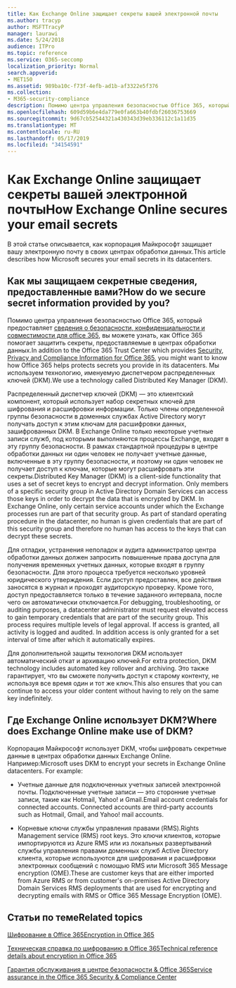 ```yaml
---
title: Как Exchange Online защищает секреты вашей электронной почты
ms.author: tracyp
author: MSFTTracyP
manager: laurawi
ms.date: 5/24/2018
audience: ITPro
ms.topic: reference
ms.service: O365-seccomp
localization_priority: Normal
search.appverid:
- MET150
ms.assetid: 989ba10c-f73f-4efb-ad1b-af3322e5f376
ms.collection:
- M365-security-compliance
description: Помимо центра управления безопасностью Office 365, который предоставляет сведения о безопасности, конфиденциальности и совместимости для Office 365, вы можете узнать, как Office 365 помогает защитить секреты, предоставляемые в центрах обработки данных. Мы используем технологию, именуемую диспетчером распределенных ключей (DKM).
ms.openlocfilehash: 609d59b6e4da779e0fa663b40fdbf26036753669
ms.sourcegitcommit: 9d67cb52544321a430343d39eb336112c1a11d35
ms.translationtype: MT
ms.contentlocale: ru-RU
ms.lasthandoff: 05/17/2019
ms.locfileid: "34154591"
---
```

# <a name="how-exchange-online-secures-your-email-secrets"></a><span data-ttu-id="2c4fa-104">Как Exchange Online защищает секреты вашей электронной почты</span><span class="sxs-lookup"><span data-stu-id="2c4fa-104">How Exchange Online secures your email secrets</span></span>

<span data-ttu-id="2c4fa-105">В этой статье описывается, как корпорация Майкрософт защищает вашу электронную почту в своих центрах обработки данных.</span><span class="sxs-lookup"><span data-stu-id="2c4fa-105">This article describes how Microsoft secures your email secrets in its datacenters.</span></span>
  
## <a name="how-do-we-secure-secret-information-provided-by-you"></a><span data-ttu-id="2c4fa-106">Как мы защищаем секретные сведения, предоставленные вами?</span><span class="sxs-lookup"><span data-stu-id="2c4fa-106">How do we secure secret information provided by you?</span></span>

<span data-ttu-id="2c4fa-107">Помимо центра управления безопасностью Office 365, который предоставляет [сведения о безопасности, конфиденциальности и совместимости для office 365](https://go.microsoft.com/fwlink/?linkid=874644), вы можете узнать, как Office 365 помогает защитить секреты, предоставляемые в центрах обработки данных.</span><span class="sxs-lookup"><span data-stu-id="2c4fa-107">In addition to the Office 365 Trust Center which provides [Security, Privacy and Compliance Information for Office 365](https://go.microsoft.com/fwlink/?linkid=874644), you might want to know how Office 365 helps protects secrets you provide in its datacenters.</span></span> <span data-ttu-id="2c4fa-108">Мы используем технологию, именуемую диспетчером распределенных ключей (DKM).</span><span class="sxs-lookup"><span data-stu-id="2c4fa-108">We use a technology called Distributed Key Manager (DKM).</span></span>
  
<span data-ttu-id="2c4fa-p103">Распределенный диспетчер ключей (DKM) — это клиентский компонент, который использует набор секретных ключей для шифрования и расшифровки информации. Только члены определенной группы безопасности в доменных службах Active Directory могут получать доступ к этим ключам для расшифровки данных, зашифрованных DKM. В Exchange Online только некоторые учетные записи служб, под которыми выполняются процессы Exchange, входят в эту группу безопасности. В рамках стандартной процедуры в центре обработки данных ни один человек не получает учетные данные, включенные в эту группу безопасности, и поэтому ни один человек не получает доступ к ключам, которые могут расшифровать эти секреты.</span><span class="sxs-lookup"><span data-stu-id="2c4fa-p103">Distributed Key Manager (DKM) is a client-side functionality that uses a set of secret keys to encrypt and decrypt information. Only members of a specific security group in Active Directory Domain Services can access those keys in order to decrypt the data that is encrypted by DKM. In Exchange Online, only certain service accounts under which the Exchange processes run are part of that security group. As part of standard operating procedure in the datacenter, no human is given credentials that are part of this security group and therefore no human has access to the keys that can decrypt these secrets.</span></span>
  
<span data-ttu-id="2c4fa-p104">Для отладки, устранения неполадок и аудита администратор центра обработки данных должен запросить повышенные права доступа для получения временных учетных данных, которые входят в группу безопасности. Для этого процесса требуется несколько уровней юридического утверждения. Если доступ предоставлен, все действия заносятся в журнал и проходят аудиторскую проверку. Кроме того, доступ предоставляется только в течение заданного интервала, после чего он автоматически отключается.</span><span class="sxs-lookup"><span data-stu-id="2c4fa-p104">For debugging, troubleshooting, or auditing purposes, a datacenter administrator must request elevated access to gain temporary credentials that are part of the security group. This process requires multiple levels of legal approval. If access is granted, all activity is logged and audited. In addition access is only granted for a set interval of time after which it automatically expires.</span></span>
  
<span data-ttu-id="2c4fa-117">Для дополнительной защиты технология DKM использует автоматический откат и архивацию ключей.</span><span class="sxs-lookup"><span data-stu-id="2c4fa-117">For extra protection, DKM technology includes automated key rollover and archiving.</span></span> <span data-ttu-id="2c4fa-118">Это также гарантирует, что вы сможете получить доступ к старому контенту, не используя все время один и тот же ключ.</span><span class="sxs-lookup"><span data-stu-id="2c4fa-118">This also ensures that you can continue to access your older content without having to rely on the same key indefinitely.</span></span>
  
## <a name="where-does-exchange-online-make-use-of-dkm"></a><span data-ttu-id="2c4fa-119">Где Exchange Online использует DKM?</span><span class="sxs-lookup"><span data-stu-id="2c4fa-119">Where does Exchange Online make use of DKM?</span></span>

<span data-ttu-id="2c4fa-p106">Корпорация Майкрософт использует DKM, чтобы шифровать секретные данные в центрах обработки данных Exchange Online. Например:</span><span class="sxs-lookup"><span data-stu-id="2c4fa-p106">Microsoft uses DKM to encrypt your secrets in Exchange Online datacenters. For example:</span></span>
  
- <span data-ttu-id="2c4fa-p107">Учетные данные для подключенных учетных записей электронной почты. Подключенные учетные записи — это сторонние учетные записи, такие как Hotmail, Yahoo! и Gmail.</span><span class="sxs-lookup"><span data-stu-id="2c4fa-p107">Email account credentials for connected accounts. Connected accounts are third-party accounts such as Hotmail, Gmail, and Yahoo! mail accounts.</span></span>
    
- <span data-ttu-id="2c4fa-125">Корневые ключи службы управления правами (RMS).</span><span class="sxs-lookup"><span data-stu-id="2c4fa-125">Rights Management service (RMS) root keys.</span></span> <span data-ttu-id="2c4fa-126">Это ключи клиентов, которые импортируются из Azure RMS или из локальных развертываний службы управления правами доменных служб Active Directory клиента, которые используются для шифрования и расшифровки электронных сообщений с помощью RMS или Microsoft 365 Message encryption (OME).</span><span class="sxs-lookup"><span data-stu-id="2c4fa-126">These are customer keys that are either imported from Azure RMS or from customer's on-premises Active Directory Domain Services RMS deployments that are used for encrypting and decrypting emails with RMS or Office 365 Message Encryption (OME).</span></span>
    
## <a name="related-topics"></a><span data-ttu-id="2c4fa-127">Статьи по теме</span><span class="sxs-lookup"><span data-stu-id="2c4fa-127">Related topics</span></span>

[<span data-ttu-id="2c4fa-128">Шифрование в Office 365</span><span class="sxs-lookup"><span data-stu-id="2c4fa-128">Encryption in Office 365</span></span>](encryption.md)
  
[<span data-ttu-id="2c4fa-129">Техническая справка по шифрованию в Office 365</span><span class="sxs-lookup"><span data-stu-id="2c4fa-129">Technical reference details about encryption in Office 365</span></span>](technical-reference-details-about-encryption.md)
  
[<span data-ttu-id="2c4fa-130">Гарантия обслуживания в центре безопасности &amp; Office 365</span><span class="sxs-lookup"><span data-stu-id="2c4fa-130">Service assurance in the Office 365 Security &amp; Compliance Center</span></span>](https://go.microsoft.com/fwlink/?linkid=874645)
  


